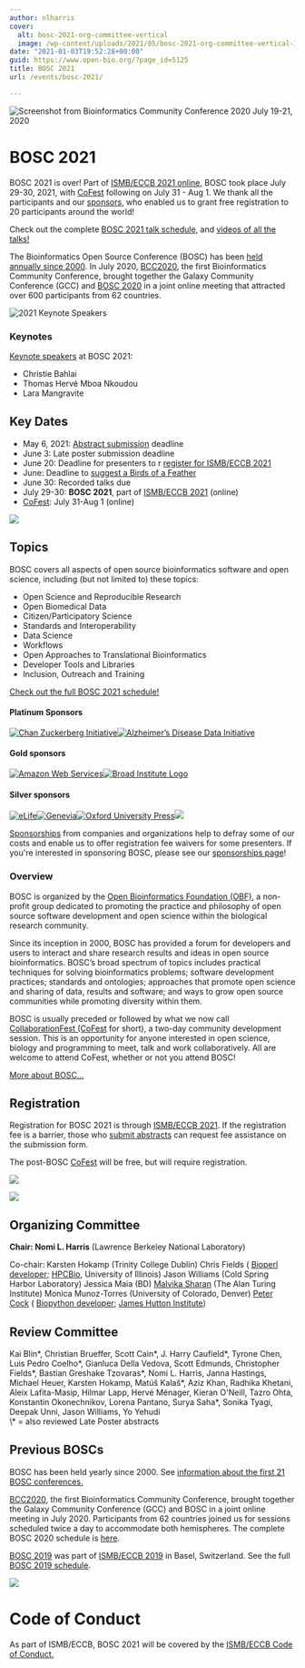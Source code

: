 ```yaml
---
author: nlharris
cover:
  alt: bosc-2021-org-committee-vertical
  image: /wp-content/uploads/2021/05/bosc-2021-org-committee-vertical-1.png
date: "2021-01-03T19:52:28+00:00"
guid: https://www.open-bio.org/?page_id=5125
title: BOSC 2021
url: /events/bosc-2021/

---
```

![Screenshot from Bioinformatics Community Conference 2020  July 19-21, 2020](wp-content/uploads/2020/08/nomi-abby-chris-karsten-peter-yo-1-1.jpeg)

# BOSC 2021

BOSC 2021 is over! Part of [ISMB/ECCB 2021 online](https://www.iscb.org/ismbeccb2021), BOSC took place July 29-30, 2021, with [CoFest](/events/bosc-2021/collaborationfest/) following on July 31 - Aug 1. We thank all the participants and our [sponsors](/events/bosc2021/sponsors/), who enabled us to grant free registration to 20 participants around the world!

Check out the complete [BOSC 2021 talk schedule](/events/bosc-2021/bosc-2021-schedule/), and [videos of all the talks!](https://www.youtube.com/playlist?list=PLir-OOQiOhXZ6jV_cld3Hp-C_0m4aCznk)

The Bioinformatics Open Source Conference (BOSC) has been [held annually since 2000](/events/bosc/about/). In July 2020, [BCC2020](https://bcc2020.github.io/), the first Bioinformatics Community Conference, brought together the Galaxy Community Conference (GCC) and [BOSC 2020](/events/bosc/schedule/) in a joint online meeting that attracted over 600 participants from 62 countries.

![2021 Keynote Speakers](wp-content/uploads/2021/05/keynotes-horizontal.png)

### Keynotes

[Keynote speakers](/bosc2021/bosc-2021-keynotes/) at BOSC 2021:

- Christie Bahlai
- Thomas Hervé Mboa Nkoudou
- Lara Mangravite

## Key Dates

- May 6, 2021: [Abstract submission](events/bosc-2021/submit/) deadline
- June 3: Late poster submission deadline
- June 20: Deadline for presenters to r [register for ISMB/ECCB 2021](https://www.iscb.org/ismbeccb2021-registration)
- June: Deadline to [suggest a Birds of a Feather](/2021/06/15/birds-of-a-feather-at-bosc-2021/)
- June 30: Recorded talks due
- July 29-30: **BOSC 2021**, part of [ISMB/ECCB 2021]( https:=) (online)
- [CoFest](/events/bosc-2021/collaborationfest/): July 31-Aug 1 (online)

![](wp-content/uploads/2021/01/emmy-moni.png)

## Topics

BOSC covers all aspects of open source bioinformatics software and open science, including (but not limited to) these topics:

- Open Science and Reproducible Research
- Open Biomedical Data
- Citizen/Participatory Science
- Standards and Interoperability
- Data Science
- Workflows
- Open Approaches to Translational Bioinformatics
- Developer Tools and Libraries
- Inclusion, Outreach and Training


[Check out the full BOSC 2021 schedule!](/events/bosc-2021/bosc-2021-schedule/)

#### Platinum Sponsors

[![Chan Zuckerberg Initiative](wp-content/uploads/2021/06/CZI_Logotype_RGB.jpg)](https://chanzuckerberg.com/)[![Alzheimer’s Disease Data Initiative](wp-content/uploads/2021/06/ADDI_Logo_FullColor_Vert_RGB.png)](https://www.alzheimersdata.org/)

#### Gold sponsors

[![Amazon Web Services](wp-content/uploads/2021/05/AWS_logo_RGB.png)](http://aws.amazon.com)[![Broad Institute Logo](https://www.broadinstitute.org/files/news/media-images/logos//BroadInstLogoforDigitalRGB.png)](https://www.broadinstitute.org/)

#### Silver sponsors

[![eLife](wp-content/uploads/2021/04/image.png)](https://elifesciences.org/)[![Genevia](wp-content/uploads/2021/06/genevia_logo_cmyk.png)](https://geneviatechnologies.com/)[![Oxford University Press](wp-content/uploads/2021/06/OUP_logo_navy.png)](https://oup.com/)[![](wp-content/uploads/2021/07/logo_bioteam_transp_bg.png)](https://bioteam.net)

[Sponsorships](/events/bosc/sponsors/) from companies and organizations help to defray some of our costs and enable us to offer registration fee waivers for some presenters. If you're interested in sponsoring BOSC, please see our [sponsorships page](/events/bosc/sponsors/)!

### Overview

BOSC is organized by the [Open Bioinformatics Foundation (OBF)](/wiki/Main_Page), a non-profit group dedicated to promoting the practice and philosophy of open source software development and open science within the biological research community.

Since its inception in 2000, BOSC has provided a forum for developers and users to interact and share research results and ideas in open source bioinformatics. BOSC’s broad spectrum of topics includes practical techniques for solving bioinformatics problems; software development practices; standards and ontologies; approaches that promote open science and sharing of data, results and software; and ways to grow open source communities while promoting diversity within them.

BOSC is usually preceded or followed by what we now call [CollaborationFest (CoFest](/events/bosc/collaborationfest/) for short), a two-day community development session. This is an opportunity for anyone interested in open science, biology and programming to meet, talk and work collaboratively. All are welcome to attend CoFest, whether or not you attend BOSC!

[More about BOSC...](/events/bosc/about/)

## Registration

Registration for BOSC 2021 is through [ISMB/ECCB 2021](https://www.iscb.org/ismbeccb2021-registration). If the registration fee is a barrier, those who [submit abstracts](/events/bosc/submit) can request fee assistance on the submission form.

The post-BOSC [CoFest](/events/bosc/collaborationfest/) will be free, but will require registration.


![](wp-content/uploads/2021/01/nomi-dave-deepak-hilmar-joby-karsten-moni-nicole-1.jpeg)

![](wp-content/uploads/2021/05/bosc-2021-org-committee-vertical-1.png)

## Organizing Committee

**Chair: Nomi L. Harris** (Lawrence Berkeley National Laboratory)

Co-chair: Karsten Hokamp (Trinity College Dublin)
Chris Fields ( [Bioperl developer](http://bioperl.org/); [HPCBio](https://hpcbio.illinois.edu/), University of Illinois)
Jason Williams (Cold Spring Harbor Laboratory)
Jessica Maia (BD)
[Malvika Sharan](https://malvikasharan.github.io/) (The Alan Turing Institute)
Monica Munoz-Torres (University of Colorado, Denver)
[Peter Cock](http://www.scri.ac.uk/staff/petercock) ( [Biopython developer](http://biopython.org/); [James Hutton Institute](http://www.hutton.ac.uk/))

## Review Committee

Kai Blin\*, Christian Brueffer, Scott Cain\*, J. Harry Caufield\*, Tyrone Chen, Luis Pedro Coelho\*, Gianluca Della Vedova, Scott Edmunds, Christopher Fields\*, Bastian Greshake Tzovaras\*, Nomi L. Harris, Janna Hastings, Michael Heuer, Karsten Hokamp, Matúš Kalaš\*, Aziz Khan, Radhika Khetani, Aleix Lafita-Masip, Hilmar Lapp, Hervé Ménager, Kieran O'Neill, Tazro Ohta, Konstantin Okonechnikov, Lorena Pantano, Surya Saha\*, Sonika Tyagi, Deepak Unni, Jason Williams, Yo Yehudi  
\\* = also reviewed Late Poster abstracts

## Previous BOSCs

BOSC has been held yearly since 2000. See [information about the first 21 BOSC conferences.](/events/bosc/about#Past_BOSCs)

[BCC2020](https://bcc2020.github.io/), the first Bioinformatics Community Conference, brought together the Galaxy Community Conference (GCC) and BOSC in a joint online meeting in July 2020. Participants from 62 countries joined us for sessions scheduled twice a day to accommodate both hemispheres. The complete BOSC 2020 schedule is [here](/events/bosc/schedule/).

[BOSC 2019](/events/bosc-2019/) was part of [ISMB/ECCB 2019](https://www.iscb.org/ismbeccb2019) in Basel, Switzerland. See the full [BOSC 2019 schedule](/events/bosc/schedule/).

![](wp-content/uploads/2020/09/image1-1-e1610331040457.png)

# Code of Conduct

As part of ISMB/ECCB, BOSC 2021 will be covered by the [ISMB/ECCB Code of Conduct.](https://www.iscb.org/iscb-policy-statements/iscb-code-of-ethics-and-professional-conduct)
